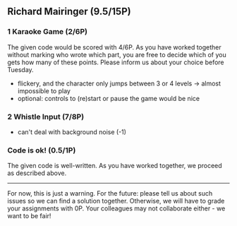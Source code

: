 ## Richard Mairinger (9.5/15P)

### 1 Karaoke Game (2/6P)
The given code would be scored with 4/6P. As you have worked together without marking who wrote which part, you are free to decide which of you gets how many of these points. Please inform us about your choice before Tuesday.

 * flickery, and the character only jumps between 3 or 4 levels -> almost impossible to play 
 * optional: controls to (re)start or pause the game would be nice

### 2 Whistle Input (7/8P)

 * can't deal with background noise (-1)

### Code is ok! (0.5/1P)

The given code is well-written. As you have worked together, we proceed as described above.

---

For now, this is just a warning. For the future: please tell us about such issues so we can find a solution together. Otherwise, we will have to grade your assignments with 0P. Your colleagues may not collaborate either - we want to be fair! 
 